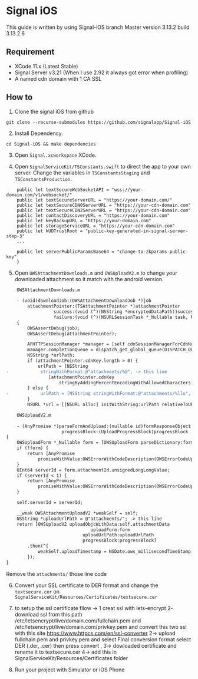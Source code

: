 # Signal iOS
This guide is written by using Signal-iOS branch Master version 3.13.2 build 3.13.2.6

## Requirement
* XCode 11.x (Latest Stable)
* Signal Server v3.21 (When I use 2.92 it always got error when profiling)
* A named cdn domain with 1 CA SSL


## How to
1. Clone the signal iOS from github
```
git clone --recurse-submodules https://github.com/signalapp/Signal-iOS
```
2. Install Dependency.
```
cd Signal-iOS && make dependencies
```
3. Open `Signal.xcworkspace` XCode.

4. Open `SignalServiceKit/TSConstants.swift` to direct the app to your own server. Change the variables in `TSConstantsStaging` and `TSConstantsProduction`.
``` 
    public let textSecureWebSocketAPI = "wss://your-domain.com/v1/websocket/"
    public let textSecureServerURL = "https://your-domain.com/"
    public let textSecureCDN0ServerURL = "https://your-cdn-domain.com"
    public let textSecureCDN2ServerURL = "https://your-cdn-domain.com"
    public let contactDiscoveryURL = "https://your-domain.com"
    public let keyBackupURL = "https://your-domain.com"
    public let storageServiceURL = "https://your-cdn-domain.com"
    public let kUDTrustRoot = "public-key-generated-in-signal-server-step-3"
    ...
    
    public let serverPublicParamsBase64 = "change-to-zkparams-public-key"
    }
```

5. Open `OWSAttachmentDownloads.m` and `OWSUploadV2.m` to change your downloaded attachment so it match with the android version.
```diff
    OWSAttachmentDownloads.m
    
    - (void)downloadJob:(OWSAttachmentDownloadJob *)job
        attachmentPointer:(TSAttachmentPointer *)attachmentPointer
                  success:(void (^)(NSString *encryptedDataPath))successHandler
                  failure:(void (^)(NSURLSessionTask *_Nullable task, NSError *error))failureHandlerParam
    {
        OWSAssertDebug(job);
        OWSAssertDebug(attachmentPointer);

        AFHTTPSessionManager *manager = [self cdnSessionManagerForCdnNumber:attachmentPointer.cdnNumber];
        manager.completionQueue = dispatch_get_global_queue(DISPATCH_QUEUE_PRIORITY_DEFAULT, 0);
        NSString *urlPath;
        if (attachmentPointer.cdnKey.length > 0) {
            urlPath = [NSString
-            stringWithFormat:@"attachments/%@", -> this line 
                [attachmentPointer.cdnKey
                    stringByAddingPercentEncodingWithAllowedCharacters:NSCharacterSet.URLPathAllowedCharacterSet]];
        } else {
-            urlPath = [NSString stringWithFormat:@"attachments/%llu", attachmentPointer.serverId]; -> this line
        }
        NSURL *url = [[NSURL alloc] initWithString:urlPath relativeToURL:manager.baseURL];
```

```diff
    OWSUploadV2.m
    
    - (AnyPromise *)parseFormAndUpload:(nullable id)formResponseObject
                     progressBlock:(UploadProgressBlock)progressBlock
{
    OWSUploadForm *_Nullable form = [OWSUploadForm parseDictionary:formResponseObject];
    if (!form) {
        return [AnyPromise
            promiseWithValue:OWSErrorWithCodeDescription(OWSErrorCodeUploadFailed, @"Invalid upload form.")];
    }
    UInt64 serverId = form.attachmentId.unsignedLongLongValue;
    if (serverId < 1) {
        return [AnyPromise
            promiseWithValue:OWSErrorWithCodeDescription(OWSErrorCodeUploadFailed, @"Invalid upload form.")];
    }

    self.serverId = serverId;

    __weak OWSAttachmentUploadV2 *weakSelf = self;
    NSString *uploadUrlPath = @"attachments/"; -> this line
    return [OWSUploadV2 uploadObjcWithData:self.attachmentData
                                uploadForm:form
                             uploadUrlPath:uploadUrlPath
                             progressBlock:progressBlock]
        .then(^{
            weakSelf.uploadTimestamp = NSDate.ows_millisecondTimeStamp;
        });
}

```

Remove the `attachments/` those line code

6. Convert your SSL certificate to DER format and change the `textsecure.cer` on `SignalServiceKit/Resources/Certificates/textsecure.cer`
7. to setup the ssl certificate fllow -> 1 creat ssl with lets-encrypt  2- download ssl from  this path /etc/letsencrypt/live/domain.com/fullchain.pem and /etc/letsencrypt/live/domain.com/privkey.pem  and convert this two ssl with this site https://www.httpcs.com/en/ssl-converter 2-> upload fullchain.pem and privkey.pem  and select Final conversion format  select DER (.der, .cer) then press convert , 3-> dowloaded certificate and rename it to textsecure.cer 4-> add this in SignalServiceKit/Resources/Certificates folder 

8. Run your project with Simulator or iOS Phone

